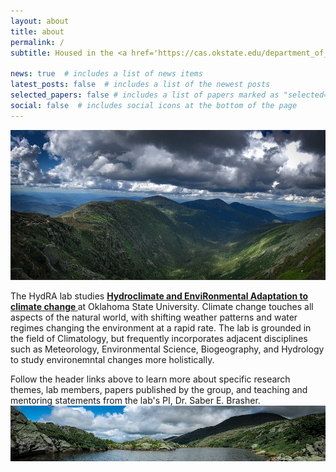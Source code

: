 ```yaml
---
layout: about
title: about
permalink: /
subtitle: Housed in the <a href='https://cas.okstate.edu/department_of_geography/'>Department of Geography</a> at Oklahoma State University and led by Dr. Saber E. Brasher.

news: true  # includes a list of news items
latest_posts: false  # includes a list of the newest posts
selected_papers: false # includes a list of papers marked as "selected={true}"
social: false  # includes social icons at the bottom of the page
---
```


![Image Alt Text](../assets/img/prof_pic.jpg)

The HydRA lab studies <b><u> Hydroclimate and EnviRonmental Adaptation to climate change </u></b> at Oklahoma State University. Climate change touches all aspects of the natural world, with shifting weather patterns and water regimes changing the environment at a rapid rate. The lab is grounded in the field of Climatology, but frequently incorporates adjacent disciplines such as Meteorology, Environmental Science, Biogeography, and Hydrology to study environemntal changes more holistically.

Follow the header links above to learn more about specific research themes, lab members, papers published by the group, and teaching and mentoring statements from the lab's PI, Dr. Saber E. Brasher. 
![Image Alt Text](../assets/img/prof_pic2.jpg)
